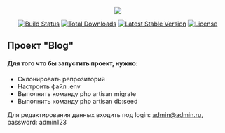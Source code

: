 <p align="center"><img src="https://laravel.com/assets/img/components/logo-laravel.svg"></p>

<p align="center">
<a href="https://travis-ci.org/laravel/framework"><img src="https://travis-ci.org/laravel/framework.svg" alt="Build Status"></a>
<a href="https://packagist.org/packages/laravel/framework"><img src="https://poser.pugx.org/laravel/framework/d/total.svg" alt="Total Downloads"></a>
<a href="https://packagist.org/packages/laravel/framework"><img src="https://poser.pugx.org/laravel/framework/v/stable.svg" alt="Latest Stable Version"></a>
<a href="https://packagist.org/packages/laravel/framework"><img src="https://poser.pugx.org/laravel/framework/license.svg" alt="License"></a>
</p>

## Проект "Blog"
#### Для того что бы запустить проект, нужно:
  - Склонировать репрозиторий
  - Настроить файл .env
  - Выполнить команду php artisan migrate
  - Выполнить команду php artisan db:seed

Для редактирования данных входить под login: admin@admin.ru, password: admin123
